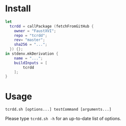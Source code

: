 # Install

```nix
let
  tcrdd = callPackage (fetchFromGitHub {
    owner = "FaustXVI";
    repo = "tcrdd";
    rev= "master";
    sha256 = "...";
  }) {};
in stdenv.mkDerivation {
    name = "...";
    buildInputs = [
        tcrdd
    ];
}
```

# Usage

```
tcrdd.sh [options...] testCommand [arguments...]
```

Please type `tcrdd.sh -h` for an up-to-date list of options.

